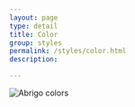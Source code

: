 ```yaml
---
layout: page
type: detail
title: Color
group: styles
permalink: /styles/color.html
description:

---
```


![Abrigo colors](/abrigo-patterns/images/abrigo-brand-colors.png)
